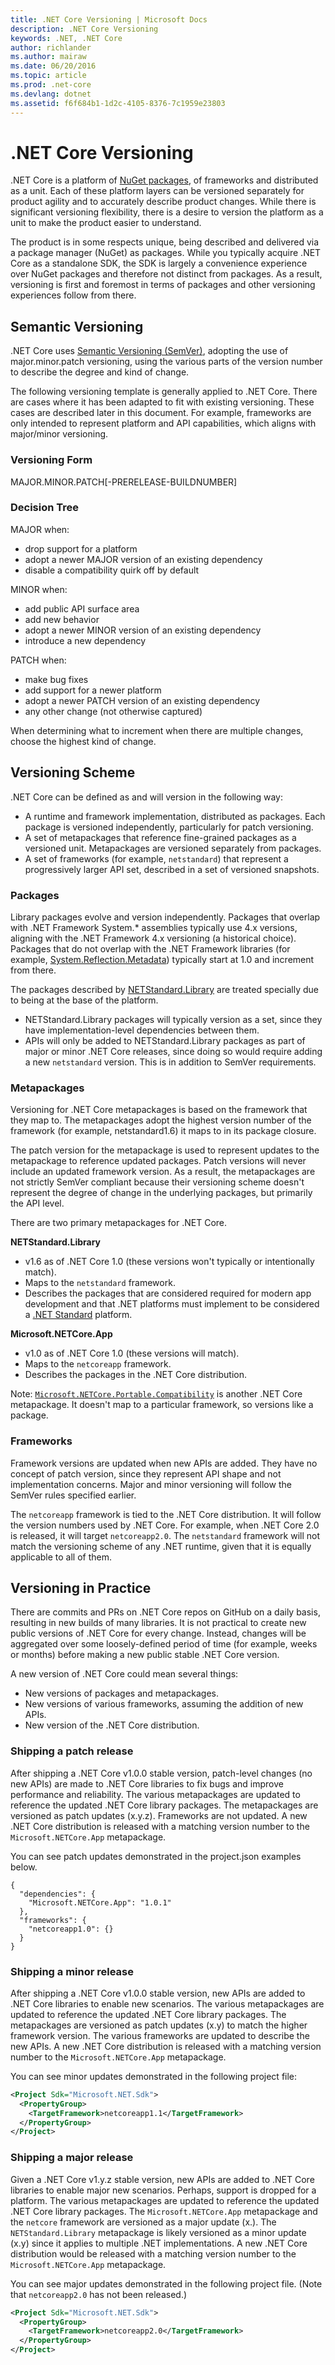```yaml
---
title: .NET Core Versioning | Microsoft Docs
description: .NET Core Versioning
keywords: .NET, .NET Core
author: richlander
ms.author: mairaw
ms.date: 06/20/2016
ms.topic: article
ms.prod: .net-core
ms.devlang: dotnet
ms.assetid: f6f684b1-1d2c-4105-8376-7c1959e23803
---
```


# .NET Core Versioning

.NET Core is a platform of [NuGet packages](../packages.md), of frameworks and distributed as a unit. Each of these platform layers can be versioned separately for product agility and to accurately describe product changes. While there is significant versioning flexibility, there is a desire to version the platform as a unit to make the product easier to understand.

The product is in some respects unique, being described and delivered via a package manager (NuGet) as packages. While you typically acquire .NET Core as a standalone SDK, the SDK is largely a convenience experience over NuGet packages and therefore not distinct from packages. As a result, versioning is first and foremost in terms of packages and other versioning experiences follow from there.

## Semantic Versioning

.NET Core uses [Semantic Versioning (SemVer)](http://semver.org/), adopting the use of major.minor.patch versioning, using the various parts of the version number to describe the degree and kind of change.

The following versioning template is generally applied to .NET Core. There are cases where it has been adapted to fit with existing versioning. These cases are described later in this document. For example, frameworks are only intended to represent platform and API capabilities, which aligns with major/minor versioning.

### Versioning Form

MAJOR.MINOR.PATCH[-PRERELEASE-BUILDNUMBER]

### Decision Tree

MAJOR when:
  - drop support for a platform
  - adopt a newer MAJOR version of an existing dependency 
  - disable a compatibility quirk off by default

MINOR when:
  - add public API surface area 
  - add new behavior
  - adopt a newer MINOR version of an existing dependency
  - introduce a new dependency 
  
PATCH when:
  - make bug fixes
  - add support for a newer platform
  - adopt a newer PATCH version of an existing dependency
  - any other change (not otherwise captured)

When determining what to increment when there are multiple changes, choose the highest kind of change.

## Versioning Scheme

.NET Core can be defined as and will version in the following way:

- A runtime and framework implementation, distributed as packages. Each package is versioned independently, particularly for patch versioning.
- A set of metapackages that reference fine-grained packages as a versioned unit. Metapackages are versioned separately from packages.
- A set of frameworks (for example, `netstandard`) that represent a progressively larger API set, described in a set of versioned snapshots.

### Packages

Library packages evolve and version independently. Packages that overlap with .NET Framework System.\* assemblies typically use 4.x versions, aligning with the .NET Framework 4.x versioning (a historical choice). Packages that do not overlap with the .NET Framework libraries (for example, [System.Reflection.Metadata](https://www.nuget.org/packages/System.Reflection.Metadata)) typically start at 1.0 and increment from there.

The packages described by [NETStandard.Library](https://www.nuget.org/packages/NETStandard.Library) are treated specially due to being at the base of the platform.

- NETStandard.Library packages will typically version as a set, since they have implementation-level dependencies between them.
- APIs will only be added to NETStandard.Library packages as part of major or minor .NET Core releases, since doing so would require adding a new `netstandard` version. This is in addition to SemVer requirements.

### Metapackages

Versioning for .NET Core metapackages is based on the framework that they map to. The metapackages adopt the highest version number of the framework (for example, netstandard1.6) it maps to in its package closure. 

The patch version for the metapackage is used to represent updates to the metapackage to reference updated packages. Patch versions will never include an updated framework version. As a result, the metapackages are not strictly SemVer compliant because their versioning scheme doesn't represent the degree of change in the underlying packages, but primarily the API level. 

There are two primary metapackages for .NET Core.

**NETStandard.Library**

- v1.6 as of .NET Core 1.0 (these versions won't typically or intentionally match).
- Maps to the `netstandard` framework. 
- Describes the packages that are considered required for modern app development and that .NET platforms must implement to be considered a [.NET Standard](../../standard/library.md) platform.

**Microsoft.NETCore.App**

- v1.0 as of .NET Core 1.0 (these versions will match).
- Maps to the `netcoreapp` framework.
- Describes the packages in the .NET Core distribution.

Note: [`Microsoft.NETCore.Portable.Compatibility`](https://www.nuget.org/packages/Microsoft.NETCore.Portable.Compatibility) is another .NET Core metapackage. It doesn't map to a particular framework, so versions like a package.

### Frameworks

Framework versions are updated when new APIs are added. They have no concept of patch version, since they represent API shape and not implementation concerns. Major and minor versioning will follow the SemVer rules specified earlier.

The `netcoreapp` framework is tied to the .NET Core distribution. It will follow the version numbers used by .NET Core. For example, when .NET Core 2.0 is released, it will target `netcoreapp2.0`. The `netstandard` framework will not match the versioning scheme of any .NET runtime, given that it is equally applicable to all of them.

## Versioning in Practice

There are commits and PRs on .NET Core repos on GitHub on a daily basis, resulting in new builds of many libraries. It is not practical to create new public versions of .NET Core for every change. Instead, changes will be aggregated over some loosely-defined period of time (for example, weeks or months) before making a new public stable .NET Core version.

A new version of .NET Core could mean several things:

- New versions of packages and metapackages.
- New versions of various frameworks, assuming the addition of new APIs.
- New version of the .NET Core distribution.

### Shipping a patch release

After shipping a .NET Core v1.0.0 stable version, patch-level changes (no new APIs) are made to .NET Core libraries to fix bugs and improve performance and reliability. The various metapackages are updated to reference the updated .NET Core library packages. The metapackages are versioned as patch updates (x.y.z). Frameworks are not updated. A new .NET Core distribution is released with a matching version number to the `Microsoft.NETCore.App` metapackage.

You can see patch updates demonstrated in the project.json examples below.

```
{
  "dependencies": {
    "Microsoft.NETCore.App": "1.0.1"
  },
  "frameworks": {
    "netcoreapp1.0": {}
  }
}
```

### Shipping a minor release

After shipping a .NET Core v1.0.0 stable version, new APIs are added to .NET Core libraries to enable new scenarios. The various metapackages are updated to reference the updated .NET Core library packages. The metapackages are versioned as patch updates (x.y) to match the higher framework version. The various frameworks are updated to describe the new APIs. A new .NET Core distribution is released with a matching version number to the `Microsoft.NETCore.App` metapackage.

You can see minor updates demonstrated in the following project file:

```xml
<Project Sdk="Microsoft.NET.Sdk">
  <PropertyGroup>
    <TargetFramework>netcoreapp1.1</TargetFramework>
  </PropertyGroup>
</Project>
```

### Shipping a major release

Given a .NET Core v1.y.z stable version, new APIs are added to .NET Core libraries to enable major new scenarios. Perhaps, support is dropped for a platform. The various metapackages are updated to reference the updated .NET Core library packages. The `Microsoft.NETCore.App` metapackage and the `netcore` framework are versioned as a major update (x.). The `NETStandard.Library` metapackage is likely  versioned as a minor update (x.y) since it applies to multiple .NET implementations. A new .NET Core distribution would be released with a matching version number to the `Microsoft.NETCore.App` metapackage.

You can see major updates demonstrated in the following project file. (Note that `netcoreapp2.0` has not been released.)

```xml
<Project Sdk="Microsoft.NET.Sdk">
  <PropertyGroup>
    <TargetFramework>netcoreapp2.0</TargetFramework>
  </PropertyGroup>
</Project>
```
